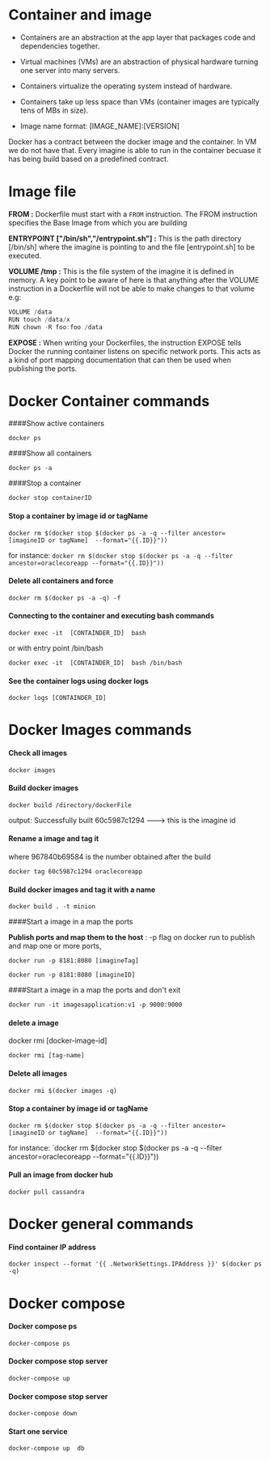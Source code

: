 Container and image
====================

* Containers are an abstraction at the app layer that packages code and dependencies together.

* Virtual machines (VMs) are an abstraction of physical hardware turning one server into many servers.

* Containers virtualize the operating system instead of hardware.

* Containers take up less space than VMs (container images are typically tens of MBs in size).

* Image name format: [IMAGE_NAME]:[VERSION]

Docker has a contract between the docker image and the container.
In VM we do not  have that. Every imagine is able to run in the container becuase it has being build based on a predefined contract.

 Image file
========

**FROM :** Dockerfile must start with a `FROM` instruction. The FROM instruction specifies the Base Image from which you are building

**ENTRYPOINT ["/bin/sh","/entrypoint.sh"] :**  This is the path directory [/bin/sh] where the imagine is pointing to and the file [entrypoint.sh] to be executed.

**VOLUME /tmp :** This is the file system of the imagine it is defined in memory.
A key point to be aware of here is that anything after the VOLUME instruction in a Dockerfile will not be able to make changes to that volume e.g:

```c
VOLUME /data
RUN touch /data/x
RUN chown -R foo:foo /data
```
**EXPOSE :** When writing your Dockerfiles, the instruction EXPOSE tells Docker the running container listens on specific network ports. This acts as a kind of port mapping documentation that can then be used when publishing the ports.



Docker Container commands 
=========================

####Show active containers

`docker ps`

####Show all containers

`docker ps -a`


####Stop a container

`docker stop containerID`

#### Stop a container by image id or tagName

`docker rm $(docker stop $(docker ps -a -q --filter ancestor= [imagineID or tagName]  --format="{{.ID}}"))`

for instance:
`docker rm $(docker stop $(docker ps -a -q --filter ancestor=oraclecoreapp --format="{{.ID}}"))
`

#### Delete all containers and force

`docker rm $(docker ps -a -q) -f `

#### Connecting to the container and executing  bash commands

`docker exec -it  [CONTAINDER_ID]  bash  `

or  with entry point /bin/bash 

`docker exec -it  [CONTAINDER_ID]  bash /bin/bash `

#### See the container logs using docker logs

`docker logs [CONTAINDER_ID]`


Docker Images commands 
========================

#### Check all images

`docker images`


#### Build docker images

`docker build /directory/dockerFile`

output: Successfully built 60c5987c1294 ---> this is the imagine id

#### Rename a image and tag it

where 967840b69584 is the number obtained after the build

`docker tag 60c5987c1294 oraclecoreapp`

#### Build docker images and tag it with a name

`docker build . -t minion`

####Start a image in a map the ports

**Publish ports and map them to the host** :  -p flag on docker run to publish and map one or more ports,

`docker run -p 8181:8080 [imagineTag]`

`docker run -p 8181:8080 [imagineID]`

####Start a image in a map the ports and don't exit 

`docker run -it imagesapplication:v1 -p 9000:9000`

#### delete a image

docker rmi [docker-image-id]

`docker rmi [tag-name]`

#### Delete all images

`docker rmi $(docker images -q)`

#### Stop a container by image id or tagName

`docker rm $(docker stop $(docker ps -a -q --filter ancestor= [imagineID or tagName]  --format="{{.ID}}"))`

for instance:
`docker rm $(docker stop $(docker ps -a -q --filter ancestor=oraclecoreapp --format="{{.ID}}"))

#### Pull an image from docker hub

`docker pull cassandra`

Docker general commands 
========================

#### Find container IP address

`docker inspect --format '{{ .NetworkSettings.IPAddress }}' $(docker ps -q)`


Docker compose
=============

#### Docker compose ps

`docker-compose ps`

#### Docker compose stop server

`docker-compose up`

#### Docker compose stop server

`docker-compose down`

#### Start one service

`docker-compose up  db`
